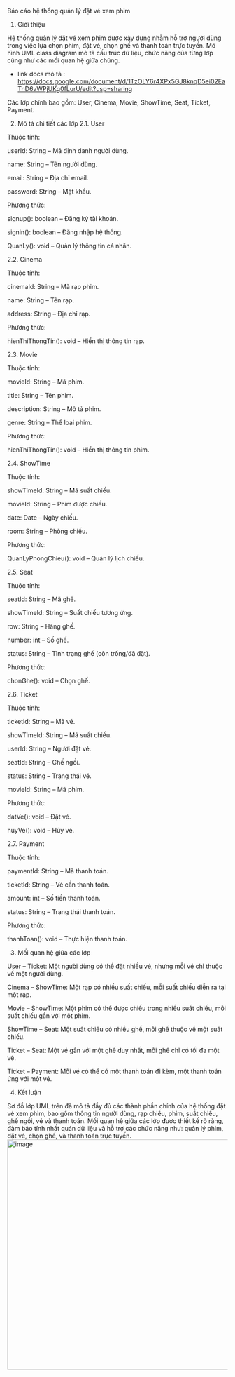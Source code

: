 Báo cáo hệ thống quản lý đặt vé xem phim
1. Giới thiệu

Hệ thống quản lý đặt vé xem phim được xây dựng nhằm hỗ trợ người dùng trong việc lựa chọn phim, đặt vé, chọn ghế và thanh toán trực tuyến. Mô hình UML class diagram mô tả cấu trúc dữ liệu, chức năng của từng lớp cũng như các mối quan hệ giữa chúng.

- link docs mô tả : https://docs.google.com/document/d/1TzOLY6r4XPx5GJ8knqD5ei02EaTnD6vWPjUKg0fLurU/edit?usp=sharing


Các lớp chính bao gồm: User, Cinema, Movie, ShowTime, Seat, Ticket, Payment.

2. Mô tả chi tiết các lớp
2.1. User

Thuộc tính:

userId: String – Mã định danh người dùng.

name: String – Tên người dùng.

email: String – Địa chỉ email.

password: String – Mật khẩu.

Phương thức:

signup(): boolean – Đăng ký tài khoản.

signin(): boolean – Đăng nhập hệ thống.

QuanLy(): void – Quản lý thông tin cá nhân.

2.2. Cinema

Thuộc tính:

cinemaId: String – Mã rạp phim.

name: String – Tên rạp.

address: String – Địa chỉ rạp.

Phương thức:

hienThiThongTin(): void – Hiển thị thông tin rạp.

2.3. Movie

Thuộc tính:

movieId: String – Mã phim.

title: String – Tên phim.

description: String – Mô tả phim.

genre: String – Thể loại phim.

Phương thức:

hienThiThongTin(): void – Hiển thị thông tin phim.

2.4. ShowTime

Thuộc tính:

showTimeId: String – Mã suất chiếu.

movieId: String – Phim được chiếu.

date: Date – Ngày chiếu.

room: String – Phòng chiếu.

Phương thức:

QuanLyPhongChieu(): void – Quản lý lịch chiếu.

2.5. Seat

Thuộc tính:

seatId: String – Mã ghế.

showTimeId: String – Suất chiếu tương ứng.

row: String – Hàng ghế.

number: int – Số ghế.

status: String – Tình trạng ghế (còn trống/đã đặt).

Phương thức:

chonGhe(): void – Chọn ghế.

2.6. Ticket

Thuộc tính:

ticketId: String – Mã vé.

showTimeId: String – Mã suất chiếu.

userId: String – Người đặt vé.

seatId: String – Ghế ngồi.

status: String – Trạng thái vé.

movieId: String – Mã phim.

Phương thức:

datVe(): void – Đặt vé.

huyVe(): void – Hủy vé.

2.7. Payment

Thuộc tính:

paymentId: String – Mã thanh toán.

ticketId: String – Vé cần thanh toán.

amount: int – Số tiền thanh toán.

status: String – Trạng thái thanh toán.

Phương thức:

thanhToan(): void – Thực hiện thanh toán.

3. Mối quan hệ giữa các lớp

User – Ticket: Một người dùng có thể đặt nhiều vé, nhưng mỗi vé chỉ thuộc về một người dùng.

Cinema – ShowTime: Một rạp có nhiều suất chiếu, mỗi suất chiếu diễn ra tại một rạp.

Movie – ShowTime: Một phim có thể được chiếu trong nhiều suất chiếu, mỗi suất chiếu gắn với một phim.

ShowTime – Seat: Một suất chiếu có nhiều ghế, mỗi ghế thuộc về một suất chiếu.

Ticket – Seat: Một vé gắn với một ghế duy nhất, mỗi ghế chỉ có tối đa một vé.

Ticket – Payment: Mỗi vé có thể có một thanh toán đi kèm, một thanh toán ứng với một vé.

4. Kết luận

Sơ đồ lớp UML trên đã mô tả đầy đủ các thành phần chính của hệ thống đặt vé xem phim, bao gồm thông tin người dùng, rạp chiếu, phim, suất chiếu, ghế ngồi, vé và thanh toán. Mối quan hệ giữa các lớp được thiết kế rõ ràng, đảm bảo tính nhất quán dữ liệu và hỗ trợ các chức năng như: quản lý phim, đặt vé, chọn ghế, và thanh toán trực tuyến.
<img width="732" height="525" alt="image" src="https://github.com/user-attachments/assets/011af974-e0c0-421d-9a24-126eacee3936" />
